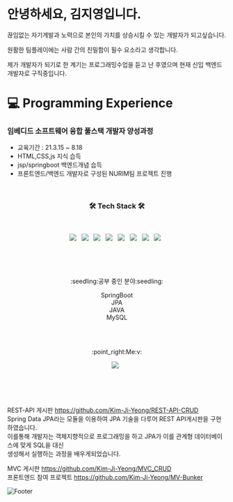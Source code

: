
# 안녕하세요, 김지영입니다.

끊임없는 자기계발과 노력으로 본인의 가치를 상승시킬 수 있는 개발자가 되고싶습니다.

원활한 팀플레이에는 사람 간의 친밀함이 필수 요소라고 생각합니다.

제가 개발자가 되기로 한 계기는 프로그래밍수업을 듣고 난 후였으며 현재 신입 백엔드 개발자로 구직중입니다.



# 💻 Programming Experience

### 임베디드 소프트웨어 융합 풀스택 개발자 양성과정

- 교육기간 : 21.3.15 ~ 8.18
- HTML,CSS,js 지식 습득
- jsp/springboot 백엔드개념 습득
- 프론트엔드/백엔드 개발자로 구성된 NURIM팀 프로젝트 진행



<br>
<h3 align="center"><b>🛠 Tech Stack 🛠</b></h3>
</br>
<p align="center">
  <img src="https://img.shields.io/badge/Java-1F6B75?style=flat&logo=OpenJDK&logoColor=white"/> &nbsp
<img src="https://img.shields.io/badge/HTML5-E34F26?style=plastic-square&logo=HTML5&logoColor=white"/></a> &nbsp
<img src="https://img.shields.io/badge/CSS3-1572B6?style=plastic-square&logo=CSS3&logoColor=white"/></a> &nbsp
<img src="https://img.shields.io/badge/JavaScript-F7DF1E?style=plastic-square&logo=JavaScript&logoColor=white"/></a> &nbsp
<!-- <img src="https://img.shields.io/badge/Android-3DDC84?style=plastic-square&logo=Android&logoColor=white"/></a> &nbsp -->
<img src="https://img.shields.io/badge/MySQL-4479A1?style=plastic-square&logo=MySQL&logoColor=white"/></a> &nbsp 
<img src="https://img.shields.io/badge/SringBoot-6DB33F?style=plastic-square&logo=SringBoot&logoColor=white"/></a> &nbsp 
<img src="https://img.shields.io/badge/Bootstrap-7952B3?style=plastic-square&logo=Bootstrap&logoColor=white"/></a> &nbsp 
<img src="https://img.shields.io/badge/PostsgresSQL-4169E1?style=plastic-square&logo=PostsgresSQL&logoColor=white"/></a> &nbsp 


</p>
</br>
</br>
</br>
<p align="center">
:seedling:공부 중인 분야:seedling: </br>
<p align="center">
SpringBoot</br>
JPA</br>
JAVA</br>
MySQL
</p>
</br></br>


<p align="center">
:point_right:Me:v:
<p align="center">
<a href="https://velog.io/@yeong6415"><img src="https://img.shields.io/badge/Vlog-20C997?style=plastic-square&logo=Vlog&logoColor=white"/></a> &nbsp


</br></br></br></br>
REST-API 게시판 https://github.com/Kim-Ji-Yeong/REST-API-CRUD</br>
Spring Data JPA라는 모듈을 이용하여 JPA 기술을 다루어 REST API게시판을 구현하였습니다.</br>
이를통해 개발자는 객체지향적으로 프로그래밍을 하고 JPA가 이를 관계형 데이터베이스에 맞게 SQL을 대신 </br>생성해서 실행하는 과정을 배우게되었습니다.


MVC 게시판 https://github.com/Kim-Ji-Yeong/MVC_CRUD</br>
프론트엔드 참여 프로젝트 https://github.com/Kim-Ji-Yeong/MV-Bunker
<br>

![Footer](https://capsule-render.vercel.app/api?type=waving&color=auto&height=200&section=footer)
